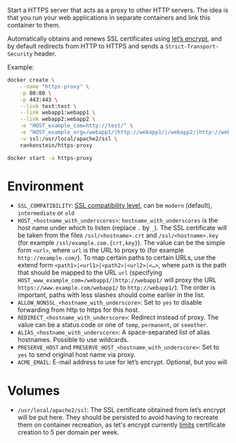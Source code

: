 Start a HTTPS server that acts as a proxy to other HTTP servers. The idea is that you run your web applications in separate containers and link this container to them.

Automatically obtains and renews SSL certificates using [let’s encrypt](https://letsencrypt.org/), and by default redirects from HTTP to HTTPS and sends a `Strict-Transport-Security` header.

Example:

```bash
docker create \
	--name "https-proxy" \
	-p 80:80 \
	-p 443:443 \
	--link test:test \
	--link webapp1:webapp1 \
	--link webapp2:webapp2 \
	-e "HOST_example_com=http://test/" \
	-e "HOST_example_org=/webapp1/|http://webapp1/|/webapp2/|http://webapp2/" \
	-v ssl:/usr/local/apache2/ssl \
	rankenstein/https-proxy

docker start -a https-proxy
```

Environment
===========

* `SSL_COMPATIBILITY`: [SSL compatibility level](https://wiki.mozilla.org/Security/Server_Side_TLS), can be `modern` (default), `intermediate` or `old`
* `HOST_<hostname_with_underscores>`: `hostname_with_underscores` is the host name under which to listen (replace `.` by `_`). The SSL certificate will be taken from the files `/ssl/<hostname>.crt` and `/ssl/<hostname>.key` (for example `/ssl/example.com.{crt,key}`). The value can be the simple form `<url>`, where `url` is the URL to proxy to (for example `http://example.com/`). To map certain paths to certain URLs, use the extend form `<path1>|<url1>|<path2>|<url2>|<…>`, where `path` is the path that should be mapped to the URL `url` (specifying `HOST_www_example_com=/webapp1/|http://webapp1/` will proxy the URL `https://www.example.com/webapp1/` to `http://webapp1/`). The order is important, paths with less slashes should come earlier in the list.
* `ALLOW_NONSSL_<hostname_with_underscore>`: Set to `yes` to disable forwarding from http to https for this host.
* `REDIRECT_<hostname_with_underscore>`: Redirect instead of proxy. The value can be a status code or one of `temp`, `permanent`, or `seeother`.
* `ALIAS_<hostname_with_underscore>`: A space-separated list of alias hostnames. Possible to use wildcards.
* `PRESERVE_HOST` and `PRESERVE_HOST_<hostname_with_underscore>`: Set to `yes` to send original host name via proxy.
* `ACME_EMAIL`: E-mail address to use for let’s encrypt. Optional, but you will 

Volumes
=======

* `/usr/local/apache2/ssl`: The SSL certificate obtained from let’s encrypt will be put here. They should be persisted to avoid having to recreate them on container recreation, as let's encrypt currently [limits](https://community.letsencrypt.org/t/rate-limits-for-lets-encrypt/6769) certificate creation to 5 per domain per week.
